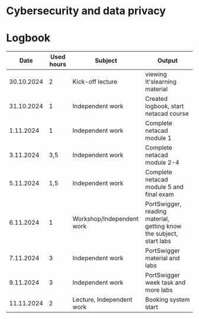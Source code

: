 # Cybersecurity and data privacy
# Logbook

| Date | Used hours | Subject | Output |
|----------|----------|----------|----------|
| 30.10.2024   | 2 | Kick-off lecture   | viewing It'slearning material
| 31.10.2024   | 1 | Independent work   | Created logbook, start netacad course
| 1.11.2024   | 1 | Independent work   | Complete netacad module 1
| 3.11.2024   | 3,5 | Independent work   | Complete netacad module 2-4
| 5.11.2024   | 1,5 | Independent work   | Complete netacad module 5 and final exam
| 6.11.2024   | 1 | Workshop/Independent work  | PortSwigger, reading material, getting know the subject, start labs
| 7.11.2024   | 3 | Independent work  | PortSwigger material and labs
| 9.11.2024   | 3 | Independent work  | PortSwigger week task and more labs
| 11.11.2024   | 2 | Lecture, Independent work  | Booking system start
